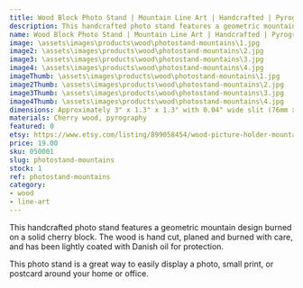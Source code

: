 ```yaml
---
title: Wood Block Photo Stand | Mountain Line Art | Handcrafted | Pyrography
description: This handcrafted photo stand features a geometric mountain design burned on a solid cherry block. The wood is hand cut, planed and burned with care, and has been lightly coated with Danish oil for protection.
name: Wood Block Photo Stand | Mountain Line Art | Handcrafted | Pyrography
image: \assets\images\products\wood\photostand-mountains\1.jpg
image2: \assets\images\products\wood\photostand-mountains\2.jpg
image3: \assets\images\products\wood\photostand-mountains\3.jpg
image4: \assets\images\products\wood\photostand-mountains\4.jpg
imageThumb: \assets\images\products\wood\photostand-mountains\1.jpg
image2Thumb: \assets\images\products\wood\photostand-mountains\2.jpg
image3Thumb: \assets\images\products\wood\photostand-mountains\3.jpg
image4Thumb: \assets\images\products\wood\photostand-mountains\4.jpg
dimensions: Approximately 3" x 1.3" x 1.3" with 0.04" wide slit (76mm x 33mm x 33mm with a 10mm wide slit)
materials: Cherry wood, pyrography
featured: 0
etsy: https://www.etsy.com/listing/899058454/wood-picture-holder-mountain-line-art
price: 19.00
sku: 050001
slug: photostand-mountains
stock: 1
ref: photostand-mountains
category:
- wood
- line-art
---
```

This handcrafted photo stand features a geometric mountain design burned on a solid cherry block. The wood is hand cut, planed and burned with care, and has been lightly coated with Danish oil for protection.

This photo stand is a great way to easily display a photo, small print, or postcard around your home or office.
